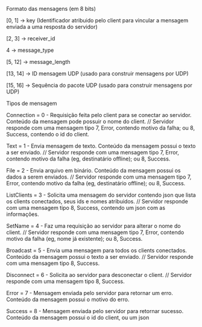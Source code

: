 Formato das mensagens (em 8 bits)

[0, 1] -> key (Identificador atribuido pelo client para vincular a mensagem enviada a uma resposta do servidor)

[2, 3] -> receiver_id

4 -> message_type

[5, 12] -> message_length

[13, 14] -> ID mensagem UDP (usado para construir mensagens por UDP)

[15, 16] -> Sequência do pacote UDP (usado para construir mensagens por UDP)

Tipos de mensagem

Connection = 0 - Requisição feita pelo client para se conectar ao servidor. Conteúdo da mensagem pode possuir o nome do
client. // Servidor responde com uma mensagem tipo 7, Error, contendo motivo da falha; ou 8, Success, contendo o id do
client.

Text = 1 - Envia mensagem de texto. Conteúdo da mensagem possui o texto a ser enviado. // Servidor responde com uma
mensagem tipo 7, Error, contendo motivo da falha (eg, destinatário offline); ou 8, Success.

File = 2 - Envia arquivo em binário. Conteúdo da mensagem possui os dados a serem enviados. // Servidor responde com uma
mensagem tipo 7, Error, contendo motivo da falha (eg, destinatário offline); ou 8, Success.

ListClients = 3 - Solicita uma mensagem do servidor contendo json que lista os clients conectados, seus ids e nomes
atribuidos. // Servidor responde com uma mensagem tipo 8, Success, contendo um json com as informações.

SetName = 4 - Faz uma requisição ao servidor para alterar o nome do client. // Servidor responde com uma mensagem tipo
7, Error, contendo motivo da falha (eg, nome já existente); ou 8, Success.

Broadcast = 5 - Envia uma mensagem para todos os clients conectados. Conteúdo da mensagem possui o texto a ser
enviado. // Servidor responde com uma mensagem tipo 8, Success.

Disconnect = 6 - Solicita ao servidor para desconectar o client. // Servidor responde com uma mensagem tipo 8, Success.

Error = 7 - Mensagem enviada pelo servidor para retornar um erro. Conteúdo da mensagem possui o motivo do erro.

Success = 8 - Mensagem enviada pelo servidor para retornar sucesso. Conteúdo da mensagem possui o id do client, ou um
json